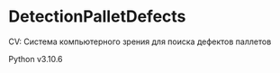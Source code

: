 # DetectionPalletDefects
CV: Система компьютерного зрения для поиска дефектов паллетов


Python v3.10.6
